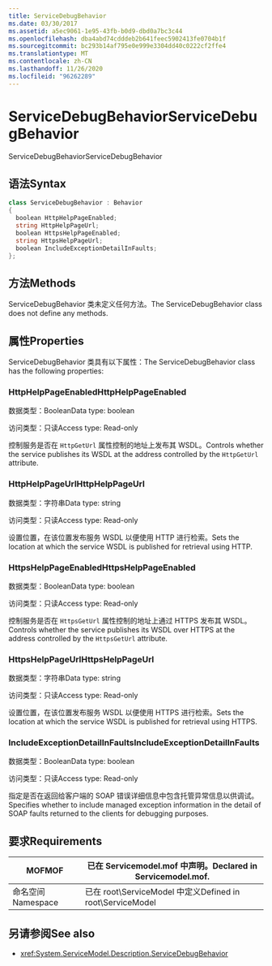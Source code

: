 ```yaml
---
title: ServiceDebugBehavior
ms.date: 03/30/2017
ms.assetid: a5ec9061-1e95-43fb-b0d9-dbd0a7bc3c44
ms.openlocfilehash: dba4abd74cdddeb2b641feec5902413fe0704b1f
ms.sourcegitcommit: bc293b14af795e0e999e3304dd40c0222cf2ffe4
ms.translationtype: MT
ms.contentlocale: zh-CN
ms.lasthandoff: 11/26/2020
ms.locfileid: "96262289"
---
```

# <a name="servicedebugbehavior"></a><span data-ttu-id="0b2d1-102">ServiceDebugBehavior</span><span class="sxs-lookup"><span data-stu-id="0b2d1-102">ServiceDebugBehavior</span></span>

<span data-ttu-id="0b2d1-103">ServiceDebugBehavior</span><span class="sxs-lookup"><span data-stu-id="0b2d1-103">ServiceDebugBehavior</span></span>  
  
## <a name="syntax"></a><span data-ttu-id="0b2d1-104">语法</span><span class="sxs-lookup"><span data-stu-id="0b2d1-104">Syntax</span></span>  
  
```csharp
class ServiceDebugBehavior : Behavior  
{  
  boolean HttpHelpPageEnabled;  
  string HttpHelpPageUrl;  
  boolean HttpsHelpPageEnabled;  
  string HttpsHelpPageUrl;  
  boolean IncludeExceptionDetailInFaults;  
};  
```  
  
## <a name="methods"></a><span data-ttu-id="0b2d1-105">方法</span><span class="sxs-lookup"><span data-stu-id="0b2d1-105">Methods</span></span>  

 <span data-ttu-id="0b2d1-106">ServiceDebugBehavior 类未定义任何方法。</span><span class="sxs-lookup"><span data-stu-id="0b2d1-106">The ServiceDebugBehavior class does not define any methods.</span></span>  
  
## <a name="properties"></a><span data-ttu-id="0b2d1-107">属性</span><span class="sxs-lookup"><span data-stu-id="0b2d1-107">Properties</span></span>  

 <span data-ttu-id="0b2d1-108">ServiceDebugBehavior 类具有以下属性：</span><span class="sxs-lookup"><span data-stu-id="0b2d1-108">The ServiceDebugBehavior class has the following properties:</span></span>  
  
### <a name="httphelppageenabled"></a><span data-ttu-id="0b2d1-109">HttpHelpPageEnabled</span><span class="sxs-lookup"><span data-stu-id="0b2d1-109">HttpHelpPageEnabled</span></span>  

 <span data-ttu-id="0b2d1-110">数据类型：Boolean</span><span class="sxs-lookup"><span data-stu-id="0b2d1-110">Data type: boolean</span></span>  
  
 <span data-ttu-id="0b2d1-111">访问类型：只读</span><span class="sxs-lookup"><span data-stu-id="0b2d1-111">Access type: Read-only</span></span>  
  
 <span data-ttu-id="0b2d1-112">控制服务是否在 `HttpGetUrl` 属性控制的地址上发布其 WSDL。</span><span class="sxs-lookup"><span data-stu-id="0b2d1-112">Controls whether the service publishes its WSDL at the address controlled by the `HttpGetUrl` attribute.</span></span>  
  
### <a name="httphelppageurl"></a><span data-ttu-id="0b2d1-113">HttpHelpPageUrl</span><span class="sxs-lookup"><span data-stu-id="0b2d1-113">HttpHelpPageUrl</span></span>  

 <span data-ttu-id="0b2d1-114">数据类型：字符串</span><span class="sxs-lookup"><span data-stu-id="0b2d1-114">Data type: string</span></span>  
  
 <span data-ttu-id="0b2d1-115">访问类型：只读</span><span class="sxs-lookup"><span data-stu-id="0b2d1-115">Access type: Read-only</span></span>  
  
 <span data-ttu-id="0b2d1-116">设置位置，在该位置发布服务 WSDL 以便使用 HTTP 进行检索。</span><span class="sxs-lookup"><span data-stu-id="0b2d1-116">Sets the location at which the service WSDL is published for retrieval using HTTP.</span></span>  
  
### <a name="httpshelppageenabled"></a><span data-ttu-id="0b2d1-117">HttpsHelpPageEnabled</span><span class="sxs-lookup"><span data-stu-id="0b2d1-117">HttpsHelpPageEnabled</span></span>  

 <span data-ttu-id="0b2d1-118">数据类型：Boolean</span><span class="sxs-lookup"><span data-stu-id="0b2d1-118">Data type: boolean</span></span>  
  
 <span data-ttu-id="0b2d1-119">访问类型：只读</span><span class="sxs-lookup"><span data-stu-id="0b2d1-119">Access type: Read-only</span></span>  
  
 <span data-ttu-id="0b2d1-120">控制服务是否在 `HttpsGetUrl` 属性控制的地址上通过 HTTPS 发布其 WSDL。</span><span class="sxs-lookup"><span data-stu-id="0b2d1-120">Controls whether the service publishes its WSDL over HTTPS at the address controlled by the `HttpsGetUrl` attribute.</span></span>  
  
### <a name="httpshelppageurl"></a><span data-ttu-id="0b2d1-121">HttpsHelpPageUrl</span><span class="sxs-lookup"><span data-stu-id="0b2d1-121">HttpsHelpPageUrl</span></span>  

 <span data-ttu-id="0b2d1-122">数据类型：字符串</span><span class="sxs-lookup"><span data-stu-id="0b2d1-122">Data type: string</span></span>  
  
 <span data-ttu-id="0b2d1-123">访问类型：只读</span><span class="sxs-lookup"><span data-stu-id="0b2d1-123">Access type: Read-only</span></span>  
  
 <span data-ttu-id="0b2d1-124">设置位置，在该位置发布服务 WSDL 以便使用 HTTPS 进行检索。</span><span class="sxs-lookup"><span data-stu-id="0b2d1-124">Sets the location at which the service WSDL is published for retrieval using HTTPS.</span></span>  
  
### <a name="includeexceptiondetailinfaults"></a><span data-ttu-id="0b2d1-125">IncludeExceptionDetailInFaults</span><span class="sxs-lookup"><span data-stu-id="0b2d1-125">IncludeExceptionDetailInFaults</span></span>  

 <span data-ttu-id="0b2d1-126">数据类型：Boolean</span><span class="sxs-lookup"><span data-stu-id="0b2d1-126">Data type: boolean</span></span>  
  
 <span data-ttu-id="0b2d1-127">访问类型：只读</span><span class="sxs-lookup"><span data-stu-id="0b2d1-127">Access type: Read-only</span></span>  
  
 <span data-ttu-id="0b2d1-128">指定是否在返回给客户端的 SOAP 错误详细信息中包含托管异常信息以供调试。</span><span class="sxs-lookup"><span data-stu-id="0b2d1-128">Specifies whether to include managed exception information in the detail of SOAP faults returned to the clients for debugging purposes.</span></span>  
  
## <a name="requirements"></a><span data-ttu-id="0b2d1-129">要求</span><span class="sxs-lookup"><span data-stu-id="0b2d1-129">Requirements</span></span>  
  
|<span data-ttu-id="0b2d1-130">MOF</span><span class="sxs-lookup"><span data-stu-id="0b2d1-130">MOF</span></span>|<span data-ttu-id="0b2d1-131">已在 Servicemodel.mof 中声明。</span><span class="sxs-lookup"><span data-stu-id="0b2d1-131">Declared in Servicemodel.mof.</span></span>|  
|---------|-----------------------------------|  
|<span data-ttu-id="0b2d1-132">命名空间</span><span class="sxs-lookup"><span data-stu-id="0b2d1-132">Namespace</span></span>|<span data-ttu-id="0b2d1-133">已在 root\ServiceModel 中定义</span><span class="sxs-lookup"><span data-stu-id="0b2d1-133">Defined in root\ServiceModel</span></span>|  
  
## <a name="see-also"></a><span data-ttu-id="0b2d1-134">另请参阅</span><span class="sxs-lookup"><span data-stu-id="0b2d1-134">See also</span></span>

- <xref:System.ServiceModel.Description.ServiceDebugBehavior>
